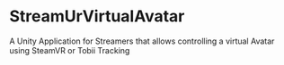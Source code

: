 # StreamUrVirtualAvatar
A Unity Application for Streamers that allows controlling a virtual Avatar using SteamVR or Tobii Tracking
